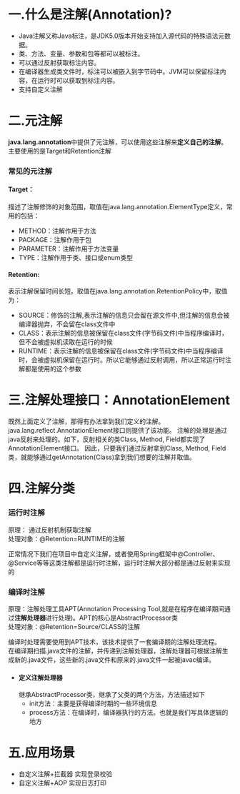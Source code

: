 # 一.什么是注解(Annotation)?
+ Java注解又称Java标注，是JDK5.0版本开始支持加入源代码的特殊语法元数据。
+ 类、方法、变量、参数和包等都可以被标注。
+ 可以通过反射获取标注内容。
+ 在编译器生成类文件时，标注可以被嵌入到字节码中。JVM可以保留标注内容，在运行时可以获取到标注内容。
+ 支持自定义注解
# 二.元注解
**java.lang.annotation**中提供了元注解，可以使用这些注解来**定义自己的注解**。主要使用的是Target和Retention注解
### 常见的元注解
#### Target：
描述了注解修饰的对象范围，取值在java.lang.annotation.ElementType定义，常用的包括：
+ METHOD：注解作用于方法
+ PACKAGE：注解作用于包
+ PARAMETER：注解作用于方法变量
+ TYPE：注解作用于类、接口或enum类型

#### Retention: 
表示注解保留时间长短。取值在java.lang.annotation.RetentionPolicy中，取值为：
+ SOURCE：修饰的注解,表示注解的信息只会留在源文件中,但注解的信息会被编译器抛弃，不会留在class文件中
+ CLASS：表示注解的信息被保留在class文件(字节码文件)中当程序编译时，但不会被虚拟机读取在运行的时候
+ RUNTIME：表示注解的信息被保留在class文件(字节码文件)中当程序编译时，会被虚拟机保留在运行时。所以它能够通过反射调用，所以正常运行时注解都是使用的这个参数

# 三.注解处理接口：AnnotationElement
既然上面定义了注解，那得有办法拿到我们定义的注解。java.lang.reflect.AnnotationElement接口则提供了该功能。
注解的处理是通过java反射来处理的。如下，反射相关的类Class, Method, Field都实现了AnnotationElement接口。
因此，只要我们通过反射拿到Class, Method, Field类，就能够通过getAnnotation(Class<T>)拿到我们想要的注解并取值。

# 四.注解分类
### 运行时注解
原理： 通过反射机制获取注解 <br> 
处理对象：@Retention=RUNTIME的注解 <br> 

正常情况下我们在项目中自定义注解，或者使用Spring框架中@Controller、@Service等等这类注解都是运行时注解，运行时注解大部分都是通过反射来实现的
### 编译时注解
原理：注解处理工具APT(Annotation Processing Tool,就是在程序在编译期间通过**注解处理器**进行处理)。APT的核心是AbstractProcessor类<br> 
处理对象：@Retention=Source/CLASS的注解<br> 

编译时处理需要使用到APT技术，该技术提供了一套编译期的注解处理流程。<br> 
在编译期扫描.java文件的注解，并传递到注解处理器，注解处理器可根据注解生成新的.java文件，这些新的.java文件和原来的.java文件一起被javac编译。

+ #### 定义注解处理器
    继承AbstractProcessor类，继承了父类的两个方法，方法描述如下
    + init方法：主要是获得编译时期的一些环境信息
    + process方法：在编译时，编译器执行的方法。也就是我们写具体逻辑的地方


# 五.应用场景
+ 自定义注解+拦截器 实现登录校验
+ 自定义注解+AOP 实现日志打印

  
